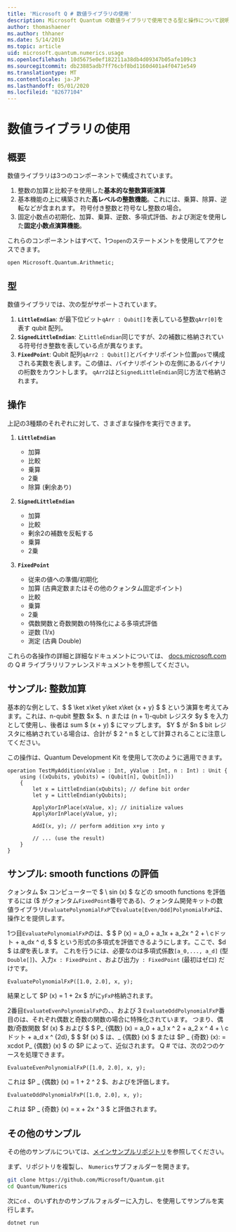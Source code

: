 ```yaml
---
title: 'Microsoft Q # 数値ライブラリの使用'
description: Microsoft Quantum の数値ライブラリで使用できる型と操作について説明します。
author: thomashaener
ms.author: thhaner
ms.date: 5/14/2019
ms.topic: article
uid: microsoft.quantum.numerics.usage
ms.openlocfilehash: 10d5675e0ef182211a38db4d09347b05afe109c3
ms.sourcegitcommit: db23885adb7ff76cbf8bd1160d401a4f0471e549
ms.translationtype: MT
ms.contentlocale: ja-JP
ms.lasthandoff: 05/01/2020
ms.locfileid: "82677104"
---
```

# <a name="using-the-numerics-library"></a>数値ライブラリの使用

## <a name="overview"></a>概要

数値ライブラリは3つのコンポーネントで構成されています。

1. 整数の加算と比較子を使用した**基本的な整数算術演算**
1. 基本機能の上に構築された**高レベルの整数機能**。これには、乗算、除算、逆転などが含まれます。 符号付き整数と符号なし整数の場合。
1. 固定小数点の初期化、加算、乗算、逆数、多項式評価、および測定を使用した**固定小数点演算機能**。

これらのコンポーネントはすべて、1つ`open`のステートメントを使用してアクセスできます。
```qsharp
open Microsoft.Quantum.Arithmetic;
```

## <a name="types"></a>型

数値ライブラリでは、次の型がサポートされています。

1. **`LittleEndian`**: が最下位ビット`qArr : Qubit[]`を表している整数`qArr[0]`を表す qubit 配列。
1. **`SignedLittleEndian`**: と`LittleEndian`同じですが、2の補数に格納されている符号付き整数を表している点が異なります。
1. **`FixedPoint`**: Qubit 配列`qArr2 : Qubit[]`とバイナリポイント位置`pos`で構成される実数を表します。この値は、バイナリポイントの左側にあるバイナリの桁数をカウントします。 `qArr2`はと`SignedLittleEndian`同じ方法で格納されます。

## <a name="operations"></a>操作

上記の3種類のそれぞれに対して、さまざまな操作を実行できます。

1. **`LittleEndian`**
    - 加算
    - 比較
    - 乗算
    - 2乗
    - 除算 (剰余あり)

1. **`SignedLittleEndian`**
    - 加算
    - 比較
    - 剰余2の補数を反転する
    - 乗算
    - 2乗

1. **`FixedPoint`**
    - 従来の値への準備/初期化
    - 加算 (古典定数またはその他のクォンタム固定ポイント)
    - 比較
    - 乗算
    - 2乗
    - 偶数関数と奇数関数の特殊化による多項式評価
    - 逆数 (1/x)
    - 測定 (古典 Double)

これらの各操作の詳細と詳細なドキュメントについては、 [docs.microsoft.com](https://docs.microsoft.com/quantum)の Q # ライブラリリファレンスドキュメントを参照してください。

## <a name="sample-integer-addition"></a>サンプル: 整数加算

基本的な例として、$ $ \ket x\ket y\ket x\ket {x + y} $ $ という演算を考えてみます。これは、n-qubit 整数 $x $、n または (n + 1)-qubit レジスタ $y $ を入力として使用し、後者は sum $ (x + y) $ にマップします。 $Y $ が $n $ bit レジスタに格納されている場合は、合計が $ 2 ^ n $ として計算されることに注意してください。

この操作は、Quantum Development Kit を使用して次のように適用できます。
```qsharp
operation TestMyAddition(xValue : Int, yValue : Int, n : Int) : Unit {
    using ((xQubits, yQubits) = (Qubit[n], Qubit[n]))
    {
        let x = LittleEndian(xQubits); // define bit order
        let y = LittleEndian(yQubits);
        
        ApplyXorInPlace(xValue, x); // initialize values
        ApplyXorInPlace(yValue, y);
        
        AddI(x, y); // perform addition x+y into y
        
        // ... (use the result)
    }
}
```

## <a name="sample-evaluating-smooth-functions"></a>サンプル: smooth functions の評価

クォンタム $x コンピューターで $ \ sin (x) $ などの smooth functions を評価するには ($ がクォンタム`FixedPoint`番号である)、クォンタム開発キットの数値ライブラリ`EvaluatePolynomialFxP`で`Evaluate[Even/Odd]PolynomialFxP`は、操作とを提供します。

1つ目`EvaluatePolynomialFxP`のは、$ $ P (x) = a_0 + a_1x + a_2x ^ 2 + \ cドット + a_dx ^ d, $ $ という形式の多項式を評価できるようにします。ここで、$d $ は*度*を表します。 これを行うには、必要なのは多項式係数`[a_0,..., a_d]` (型`Double[]`)、入力`x : FixedPoint` 、および出力`y : FixedPoint` (最初はゼロ) だけです。
```qsharp
EvaluatePolynomialFxP([1.0, 2.0], x, y);
```
結果として $P (x) = 1 + 2x $ がに`yFxP`格納されます。

2番目`EvaluateEvenPolynomialFxP`の、、および 3 `EvaluateOddPolynomialFxP`番目のは、それぞれ偶数と奇数の関数の場合に特殊化されています。 つまり、偶数/奇数関数 $f (x) $ および $ $ P_ {偶数} (x) = a_0 + a_1 x ^ 2 + a_2 x ^ 4 + \ cドット + a_d x ^ {2d}, $ $ $f (x) $ は、_ {偶数} (x) $ または $P _ {奇数} (x): = xcdot P_ {偶数} (x) $ の $P によって、近似されます。
Q # では、次の2つのケースを処理できます。
```qsharp
EvaluateEvenPolynomialFxP([1.0, 2.0], x, y);
```
これは $P _ {偶数} (x) = 1 + 2 ^ 2 $、およびを評価します。
```qsharp
EvaluateOddPolynomialFxP([1.0, 2.0], x, y);
```
これは $P _ {奇数} (x) = x + 2x ^ 3 $ と評価されます。

## <a name="more-samples"></a>その他のサンプル

その他のサンプルについては、[メインサンプルリポジトリ](https://github.com/Microsoft/Quantum)を参照してください。

まず、リポジトリを複製し、 `Numerics`サブフォルダーを開きます。

```bash
git clone https://github.com/Microsoft/Quantum.git
cd Quantum/Numerics
```

次に`cd` 、のいずれかのサンプルフォルダーに入力し、を使用してサンプルを実行します。

```bash
dotnet run
```

